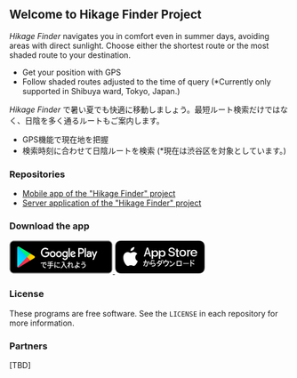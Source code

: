 ## Welcome to Hikage Finder Project

_Hikage Finder_ navigates you in comfort even in summer days, avoiding areas with direct sunlight. 
Choose either the shortest route or the most shaded route to your destination.
-  Get your position with GPS
-  Follow shaded routes adjusted to the time of query
(*Currently only supported in Shibuya ward, Tokyo, Japan.)

_Hikage Finder_ で暑い夏でも快適に移動しましょう。最短ルート検索だけではなく、日陰を多く通るルートもご案内します。
- GPS機能で現在地を把握
- 検索時刻に合わせて日陰ルートを検索
(*現在は渋谷区を対象としています。)

### Repositories

- [Mobile app of the "Hikage Finder" project](https://github.com/ursci/hikagefinder-server)
- [Server application of the "Hikage Finder" project](https://github.com/ursci/hikagefinder-app)

### Download the app

<a href="https://play.google.com/store/apps/details?id=jp.co.georepublic.hikageapp">
  <img src="assets/google_play_badge.png" alt="Hikage Finder on Android" />
</a>

<a href="https://itunes.apple.com/jp/app/id1551127911">
  <img src="assets/app_store_badge.png" alt="Hikage Finder on iOS" />
</a>

### License

These programs are free software. See the `LICENSE` in each repository for more information.

### Partners

[TBD]
